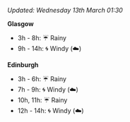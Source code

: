 *Updated: Wednesday 13th March 01:30*

**Glasgow**

* 3h - 8h: :umbrella: Rainy
* 9h - 14h: :cyclone: Windy (:cloud:)

**Edinburgh**

* 3h - 6h: :umbrella: Rainy
* 7h - 9h: :cyclone: Windy (:cloud:)
* 10h, 11h: :umbrella: Rainy
* 12h - 14h: :cyclone: Windy (:cloud:)
